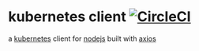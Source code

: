# kubernetes client [![CircleCI](https://circleci.com/gh/possibilities/kube-client.svg?style=svg)](https://circleci.com/gh/possibilities/kube-client)

a [kubernetes](https://kubernetes.io) client for [nodejs](https://nodejs.org) built with [axios](https://github.com/axios/axios)
